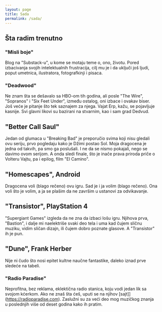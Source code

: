 ```yaml
---
layout: page
title: Sada
permalink: /sada/
---
```


## Šta radim trenutno

### "Misli boje"

Blog na "Substack-u", u kome se motaju teme o, ono, životu. Pored izbacivanja svojih intelektualnih frustracija, cilj mu je i da uključi još ljudi, poput umetnica, ilustratora, fotografkinji i pisaca.

### "Deadwood"

Ne znam šta se dešavalo sa HBO-om tih godina, ali posle "The Wire", "Sopranos" i "Six Feet Under", između ostalog, oni izbace i ovakav biser. Još veće je pitanje što tek saznajem za njega. Vajat Erp, kažu, se pojavljuje kasnije. Svi glavni likovi su bazirani na stvarnim, kao i sam grad Dedvud.

## "Better Call Saul"

Jedan od glumaca u "Breaking Bad" je preporučio svima koji nisu gledali ovu seriju, prvo pogledaju kako je Džimi postao Sol. Moja dragocena je jedna od takvih, pa smo ga poslušali. I ne da se nismo pokajali, nego se davimo ovom serijom. A onda sledi finale, što je inače prava priroda priče o Volteru Vajtu, pa i epilog, film "El Camino".

## "Homescapes", Android

Dragocena voli (blago rečeno) ovu igru. Sad je i ja volim (blago rečeno). Ona voli što je volim, a ja se plašim da ne završim u ustanovi za odvikavanje.

## "Transistor", PlayStation 4

"Supergiant Games" izgleda da ne zna da izbaci lošu igru. Njihova prva, "Bastion", i dalje mi naelektriše svaki deo tela i uma kad čujem sličnu muziku, vidim sličan dizajn, ili čujem dobro poznate glasove. A "Transistor" ih je pun.

## "Dune", Frank Herber

Nije ni čudo što nosi epitet kultne naučne fantastike, daleko iznad prve sledeće na tabeli.

### "Radio Paradise"

Neprofitna, bez reklama, eklektična radio stanica, koju vodi jedan lik sa svojom kćerkom. Ako ne znaš šta ćeš, uputi se na njihov [sajt]](https://radioparadise.com). Zaslužni su za veći deo mog muzičkog znanja u poslednjih više od deset godina kako ih pratim.
